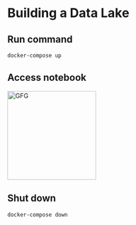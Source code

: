 # Building a Data Lake

## Run command
```sh
docker-compose up
```
## Access notebook

<img width ="200" alt="GFG" src="https://user-images.githubusercontent.com/111683692/200263705-b61cf162-cb71-4cde-8010-bd9b16c39421.png"> 

## Shut down
```sh
docker-compose down
```
